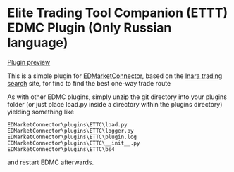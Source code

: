 # Elite Trading Tool Companion (ETTT) EDMC Plugin (Only Russian language)

[Plugin preview](https://github.com/FordeD/ETTC/blob/main/plugin.jpg)

This is a simple plugin for [EDMarketConnector](https://github.com/Marginal/EDMarketConnector/wiki), based on the [Inara trading search](https://inara.cz/elite/market-traderoutes-search/) site, for find to find the best one-way trade route

As with other EDMC plugins, simply unzip the git directory into your plugins folder (or just place load.py inside a directory within the plugins directory) yielding something like
```
EDMarketConnector\plugins\ETTC\load.py 
EDMarketConnector\plugins\ETTC\logger.py 
EDMarketConnector\plugins\ETTC\plugin.log 
EDMarketConnector\plugins\ETTC\__init__.py 
EDMarketConnector\plugins\ETTC\bs4
```
and restart EDMC afterwards.
